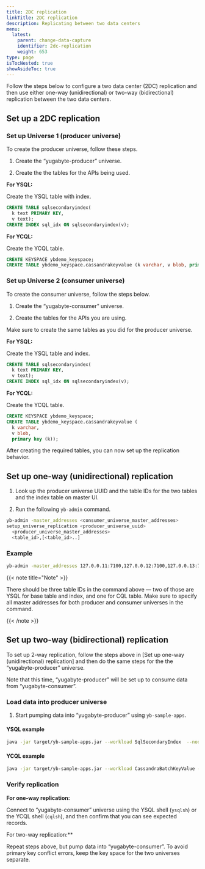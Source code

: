```yaml
---
title: 2DC replication
linkTitle: 2DC replication
description: Replicating between two data centers
menu:
  latest:
    parent: change-data-capture
    identifier: 2dc-replication
    weight: 653
type: page
isTocNested: true
showAsideToc: true
---
```


Follow the steps below to configure a two data center (2DC) replication and then use either one-way (unidirectional) or two-way (bidirectional) replication between the two data centers.

## Set up a 2DC replication

### Set up Universe 1 (producer universe)

To create the producer universe, follow these steps.

1. Create the “yugabyte-producer” universe.

2. Create the the tables for the APIs being used.

**For YSQL:**

Create the YSQL table with index.

   ```sql
   CREATE TABLE sqlsecondaryindex(
     k text PRIMARY KEY,
     v text);
   CREATE INDEX sql_idx ON sqlsecondaryindex(v);
   ```

**For YCQL:**

Create the YCQL table.

```sql
CREATE KEYSPACE ybdemo_keyspace;
CREATE TABLE ybdemo_keyspace.cassandrakeyvalue (k varchar, v blob, primary key (k));
```

### Set up Universe 2 (consumer universe)

To create the consumer universe, follow the steps below.

1. Create the “yugabyte-consumer” universe.

2. Create the tables for the APIs you are using.

Make sure to create the same tables as you did for the producer universe.

**For YSQL:**

Create the YSQL table and index.

```sql
CREATE TABLE sqlsecondaryindex(
  k text PRIMARY KEY,
  v text);
CREATE INDEX sql_idx ON sqlsecondaryindex(v);
```

**For YCQL:**

Create the YCQL table.

```sql
CREATE KEYSPACE ybdemo_keyspace;
CREATE TABLE ybdemo_keyspace.cassandrakeyvalue (
  k varchar, 
  v blob, 
  primary key (k));
```

After creating the required tables, you can now set up the replication behavior.

## Set up one-way (unidirectional) replication

1. Look up the producer universe UUID and the table IDs for the two tables and the index table on master UI.

2. Run the following `yb-admin` command.

```bash
yb-admin -master_addresses <consumer_universe_master_addresses>
setup_universe_replication <producer_universe_uuid>
  <producer_universe_master_addresses>
  <table_id>,[<table_id>..]
```

### Example

```bash
yb-admin -master_addresses 127.0.0.11:7100,127.0.0.12:7100,127.0.0.13:7100 setup_universe_replication e260b8b6-e89f-4505-bb8e-b31f74aa29f3 127.0.0.1:7100,127.0.0.2:7100,127.0.0.3:7100 000030a5000030008000000000004000,000030a5000030008000000000004005,dfef757c415c4b2cacc9315b8acb539a
```

{{< note title="Note" >}}

There should be three table IDs in the command above — two of those are YSQL for base table and index, and one for CQL table. Make sure to specify all master addresses for both producer and consumer universes in the command.

{{< /note >}}

## Set up two-way (bidirectional) replication

To set up 2-way replication, follow the steps above in [Set up one-way (unidirectional) replication] and then do the same steps for the the “yugabyte-producer” universe.

Note that this time, “yugabyte-producer” will be set up to consume data from “yugabyte-consumer”.

### Load data into producer universe

1. Start pumping data into “yugabyte-producer” using `yb-sample-apps`.

#### YSQL example

```bash
java -jar target/yb-sample-apps.jar --workload SqlSecondaryIndex  --nodes 127.0.0.1:5433
```

#### YCQL example

```bash
java -jar target/yb-sample-apps.jar --workload CassandraBatchKeyValue --nodes 127.0.0.1:9042
```

### Verify replication

**For one-way replication:**

Connect to “yugabyte-consumer” universe using the YSQL shell (`ysqlsh`) or the YCQL shell (`cqlsh`), and then confirm that you can see expected records.

For two-way replication:**

Repeat steps above, but pump data into “yugabyte-consumer”. To avoid primary key conflict errors, keep the key space for the two universes separate.
